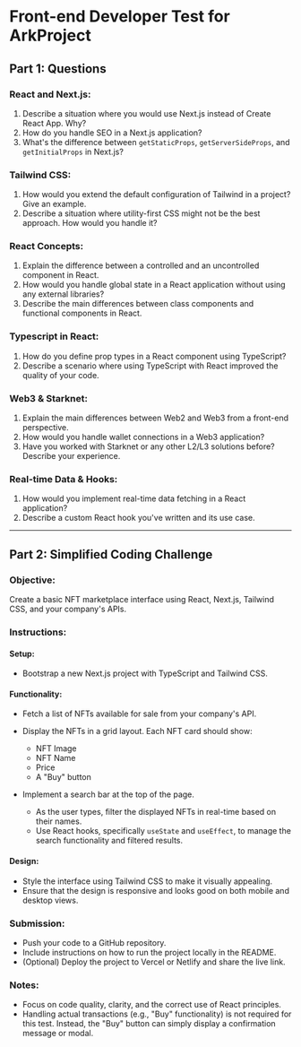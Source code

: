 # **Front-end Developer Test for ArkProject**

## **Part 1: Questions**

### **React and Next.js**:
1. Describe a situation where you would use Next.js instead of Create React App. Why?
2. How do you handle SEO in a Next.js application? 
3. What's the difference between `getStaticProps`, `getServerSideProps`, and `getInitialProps` in Next.js?

### **Tailwind CSS**:
1. How would you extend the default configuration of Tailwind in a project? Give an example.
2. Describe a situation where utility-first CSS might not be the best approach. How would you handle it?

### **React Concepts**:
1. Explain the difference between a controlled and an uncontrolled component in React.
2. How would you handle global state in a React application without using any external libraries?
3. Describe the main differences between class components and functional components in React.

### **Typescript in React**:
1. How do you define prop types in a React component using TypeScript?
2. Describe a scenario where using TypeScript with React improved the quality of your code.

### **Web3 & Starknet**:
1. Explain the main differences between Web2 and Web3 from a front-end perspective.
2. How would you handle wallet connections in a Web3 application?
3. Have you worked with Starknet or any other L2/L3 solutions before? Describe your experience.

### **Real-time Data & Hooks**:
1. How would you implement real-time data fetching in a React application?
2. Describe a custom React hook you've written and its use case.

---

## **Part 2: Simplified Coding Challenge**

### **Objective**: 
Create a basic NFT marketplace interface using React, Next.js, Tailwind CSS, and your company's APIs.

### **Instructions**:

#### **Setup**:
- Bootstrap a new Next.js project with TypeScript and Tailwind CSS.

#### **Functionality**:
- Fetch a list of NFTs available for sale from your company's API.
- Display the NFTs in a grid layout. Each NFT card should show:
    - NFT Image
    - NFT Name
    - Price
    - A "Buy" button

- Implement a search bar at the top of the page.
    - As the user types, filter the displayed NFTs in real-time based on their names.
    - Use React hooks, specifically `useState` and `useEffect`, to manage the search functionality and filtered results.

#### **Design**:
- Style the interface using Tailwind CSS to make it visually appealing.
- Ensure that the design is responsive and looks good on both mobile and desktop views.

### **Submission**:
- Push your code to a GitHub repository.
- Include instructions on how to run the project locally in the README.
- (Optional) Deploy the project to Vercel or Netlify and share the live link.

### **Notes**:
- Focus on code quality, clarity, and the correct use of React principles.
- Handling actual transactions (e.g., "Buy" functionality) is not required for this test. Instead, the "Buy" button can simply display a confirmation message or modal.
